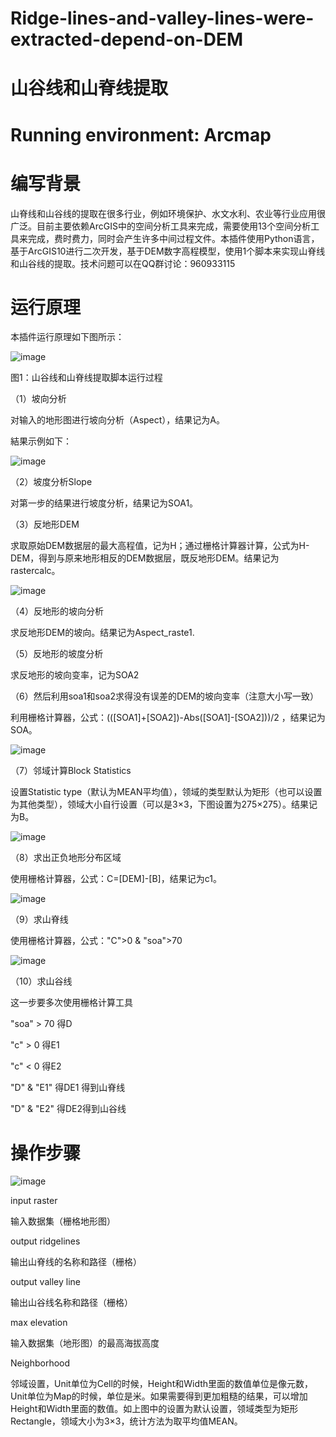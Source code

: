 # Ridge-lines-and-valley-lines-were-extracted-depend-on-DEM
# 山谷线和山脊线提取
# Running environment: Arcmap
# 编写背景
山脊线和山谷线的提取在很多行业，例如环境保护、水文水利、农业等行业应用很广泛。目前主要依赖ArcGIS中的空间分析工具来完成，需要使用13个空间分析工具来完成，费时费力，同时会产生许多中间过程文件。本插件使用Python语言，基于ArcGIS10进行二次开发，基于DEM数字高程模型，使用1个脚本来实现山脊线和山谷线的提取。技术问题可以在QQ群讨论：960933115
# 运行原理
本插件运行原理如下图所示：

![image](https://user-images.githubusercontent.com/44941550/167169080-4bdd9b6c-cc24-40ac-a3bd-9b84dadcbf0e.png)

图1：山谷线和山脊线提取脚本运行过程

（1）坡向分析

对输入的地形图进行坡向分析（Aspect），结果记为A。

結果示例如下：

![image](https://user-images.githubusercontent.com/44941550/167169165-0663364d-7a1b-4187-94ed-e328eb11cd0c.png)

（2）坡度分析Slope

对第一步的结果进行坡度分析，结果记为SOA1。

（3）反地形DEM

求取原始DEM数据层的最大高程值，记为H；通过栅格计算器计算，公式为H-DEM，得到与原来地形相反的DEM数据层，既反地形DEM。结果记为rastercalc。

![image](https://user-images.githubusercontent.com/44941550/167169217-759b650e-326a-4766-b18a-cedf48c68976.png)

（4）反地形的坡向分析

求反地形DEM的坡向。结果记为Aspect_raste1.

（5）反地形的坡度分析

求反地形的坡向变率，记为SOA2

（6）然后利用soa1和soa2求得没有误差的DEM的坡向变率（注意大小写一致）

利用栅格计算器，公式：(([SOA1]+[SOA2])-Abs([SOA1]-[SOA2]))/2 ，结果记为SOA。

![image](https://user-images.githubusercontent.com/44941550/167169264-b7c049fc-119f-4a63-866e-3f90f6fafc5c.png)

（7）邻域计算Block Statistics

设置Statistic type（默认为MEAN平均值），领域的类型默认为矩形（也可以设置为其他类型），领域大小自行设置（可以是3×3，下图设置为275×275）。结果记为B。

![image](https://user-images.githubusercontent.com/44941550/167169298-a06a38b9-b51c-4230-98d0-d8c1621eb711.png)


（8）求出正负地形分布区域

使用栅格计算器，公式：C=[DEM]-[B]，结果记为c1。

![image](https://user-images.githubusercontent.com/44941550/167169343-12bcf933-5688-408d-9daf-59b2209b3412.png)


（9）求山脊线

使用栅格计算器，公式："C">0 & "soa">70

![image](https://user-images.githubusercontent.com/44941550/167169384-d0e312bd-83fe-4c0f-86db-3b89ec710794.png)

（10）求山谷线

这一步要多次使用栅格计算工具

"soa" > 70 得D

"c" > 0 得E1

"c" < 0 得E2

"D" & "E1" 得DE1 得到山脊线

"D" & "E2" 得DE2得到山谷线

# 操作步骤

![image](https://user-images.githubusercontent.com/44941550/167169446-315b2655-0027-453d-ac1c-041e6324669f.png)

input raster 

输入数据集（栅格地形图）

output ridgelines 

输出山脊线的名称和路径（栅格）

output valley line 

输出山谷线名称和路径（栅格）

max elevation 

输入数据集（地形图）的最高海拔高度

Neighborhood 

邻域设置，Unit单位为Cell的时候，Height和Width里面的数值单位是像元数，Unit单位为Map的时候，单位是米。如果需要得到更加粗糙的结果，可以增加Height和Width里面的数值。如上图中的设置为默认设置，领域类型为矩形Rectangle，领域大小为3×3，统计方法为取平均值MEAN。
